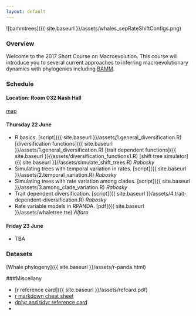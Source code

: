 ```yaml
---
layout: default
---
```



![bammtrees]({{ site.baseurl }}/assets/whales_sepRateShiftConfigs.png) 

### Overview
Welcome to the 2017 Short Course on Macroevolution.  This course will introduce you to several current approaches to inferring macroevolutionary dynamics with phylogenies including [BAMM](http://bamm-project.org/).



### Schedule


#### Location: Room 032 Nash Hall 
[map](http://oregonstate.edu/campusmap/locations/info/821)

#### Thursday 22 June

- R basics. [script]({{ site.baseurl }}/assets/1.general_diversification.R) [diversification functions]({{ site.baseurl }}/assets/1.general_diversification.R)  [trait dependent functions]({{ site.baseurl }}//assets/diversification_functions1.R) [shift tree simulator]({{ site.baseurl }}//assets/simulate_shift_trees.R)  *Rabosky*
- Simulating trees with temporal variation in rates. [script]({{ site.baseurl }}/assets/2.temporal_variation.R)  *Rabosky*
- Simulating trees with rate variation among clades. [script]({{ site.baseurl }}/assets/3.among_clade_variation.R)  *Rabosky*
- Trait dependent diversification. [script]({{ site.baseurl }}/assets/4.trait-dependent-diversification.R)  *Rabosky*
- Rate variable models in RPANDA. [pdf]({{ site.baseurl }}/assets/whaletree.tre)  *Alfaro*





#### Friday 23 June 
- TBA


### Datasets 
[Whale phylogeny]({{ site.baseurl }}/assets/r-panda.html)

###Miscellany
- [r reference card]({{ site.baseurl }}/assets/refcard.pdf)
- [r markdown cheat sheet](https://www.rstudio.com/wp-content/uploads/2015/02/rmarkdown-cheatsheet.pdf)
- [dplyr and tidyr reference card](https://www.rstudio.com/wp-content/uploads/2015/02/data-wrangling-cheatsheet.pdf)
- 





